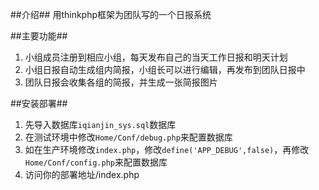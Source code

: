 ##介绍##
用thinkphp框架为团队写的一个日报系统

##主要功能##
1. 小组成员注册到相应小组，每天发布自己的当天工作日报和明天计划
2. 小组日报自动生成组内简报，小组长可以进行编辑，再发布到团队日报中
3. 团队日报会收集各组的简报，并生成一张简报图片

##安装部署##
1. 先导入数据库`iqianjin_sys.sql`数据库
2. 在测试环境中修改`Home/Conf/debug.php`来配置数据库
3. 如在生产环境修改`index.php`，修改`define('APP_DEBUG',false)`，再修改`Home/Conf/config.php`来配置数据库
4. 访问你的部署地址/index.php